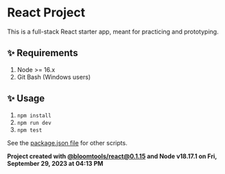 # React Project

This is a full-stack React starter app, meant for practicing and prototyping.

## ✨ Requirements

1. Node >= 16.x
2. Git Bash (Windows users)

## ✨ Usage

1. `npm install`
2. `npm run dev`
3. `npm test`

See the [package.json file](./package.json) for other scripts.

**Project created with [@bloomtools/react@0.1.15](https://github.com/bloominstituteoftechnology/npm-tools-react) and Node v18.17.1 on Fri, September 29, 2023 at 04:13 PM**
